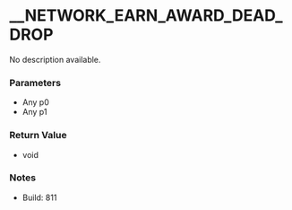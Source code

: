 # __NETWORK_EARN_AWARD_DEAD_DROP

No description available.

### Parameters
* Any p0
* Any p1

### Return Value
* void

### Notes
* Build: 811

